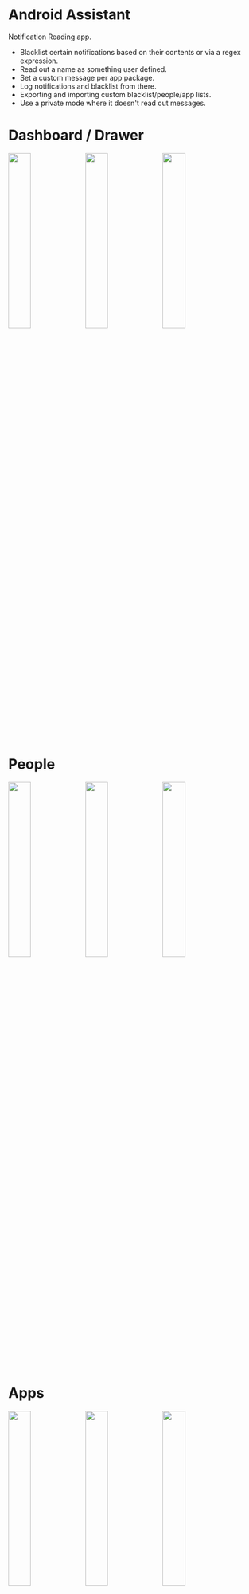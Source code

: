 # Android Assistant
 Notification  Reading app. 

* Blacklist certain notifications based on their contents or via a regex expression. 
* Read out a name as something user defined. 
* Set a custom message per app package. 
* Log notifications and blacklist from there. 
* Exporting and importing custom blacklist/people/app lists. 
* Use a private mode where it doesn't read out messages. 

# Dashboard / Drawer

<div style="inline:block">
  <img width="30%" src="https://i.imgur.com/HE438up.png">
  <img width="30%" src="https://i.imgur.com/2Eoi6U5.png">
  <img width="30%" src="https://i.imgur.com/wocZ1lH.png">
</div>

# People

<div style="inline:block">
  <img width="30%" src="https://i.imgur.com/Fr3ZjGf.png">
  <img width="30%" src="https://i.imgur.com/bStPgTT.png">
  <img width="30%" src="https://i.imgur.com/cKCkjzG.png">
</div>

# Apps

<div style="inline:block">
  <img width="30%" src="https://i.imgur.com/attvG3l.png">
  <img width="30%" src="https://i.imgur.com/629zlzf.png">
  <img width="30%" src="https://i.imgur.com/Ujfd6io.png">
</div>

# Blacklist

<div style="inline:block">
  <img width="30%" src="https://i.imgur.com/EMLLSmH.png">
  <img width="30%" src="https://i.imgur.com/AQA0LHv.png">
  <img width="30%" src="https://i.imgur.com/J0wMXGN.png">
</div>

# Logs

<div style="inline:block">
  <img width="45%" src="https://i.imgur.com/Ri8oDZX.png">
  <img width="45%" src="https://i.imgur.com/KXOlgV7.png">
</div>

# Settings

<div style="inline:block">
  <img width="45%" src="https://i.imgur.com/ng4XG5N.png">
  <img width="45%" src="https://i.imgur.com/HodovX5.png">
</div>
